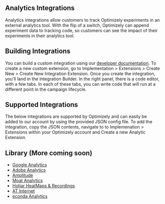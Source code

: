 ## Analytics Integrations

Analytics integrations allow customers to track Optimizely experiments in an external analytics tool. With the flip of a switch, Optimizely can append experiment data to  tracking code, so customers can see the impact of their experiments in their analytics tool.

## Building Integrations

You can build a custom integration using our [developer documentation](https://developers.optimizely.com/x/integrations/#custom-analytics-beta-). To create a new custom extension, go to Implementation > Extensions > Create New > Create New Integration Extension. Once you create the integration, you'll land in the Integration Builder. In the right panel, there is a code editor, with a few tabs. In each of these tabs, you can write code that will run at a different point in the campaign lifecycle.

## Supported Integrations

The below integrations are supported by Optimizely and can easily be added to our account by using the provided JSON config file. To add the integration, copy the JSON contents, navigate to to Implemenation > Extensions within your Optimizely account and Create a new Analytic Extension.


## Library (More coming soon)

* [Google Analytics](https://github.com/optimizely/addons-library/tree/master/Integrations/Analytics/Google%20Analytics)
* [Adobe Analytics](https://github.com/optimizely/addons-library/tree/master/Integrations/Analytics/Adobe%20Analytics)
* [Amplitude](https://github.com/optimizely/addons-library/tree/master/Integrations/Analytics/Amplitude)
* [Moat Analytics](https://github.com/optimizely/addons-library/tree/master/Integrations/Analytics/Moat%20Analytics)
* [Hotjar HeatMaps & Recordings](https://github.com/optimizely/addons-library/tree/master/Integrations/Analytics/HotJar%20HeatMaps%20%26%20Recordings)
* [AT Internet](https://github.com/optimizely/addons-library/tree/master/Integrations/Analytics/AT-Internet)
* [econda Analytics](https://github.com/optimizely/addons-library/tree/master/Integrations/Analytics/econda%20Analytics)

